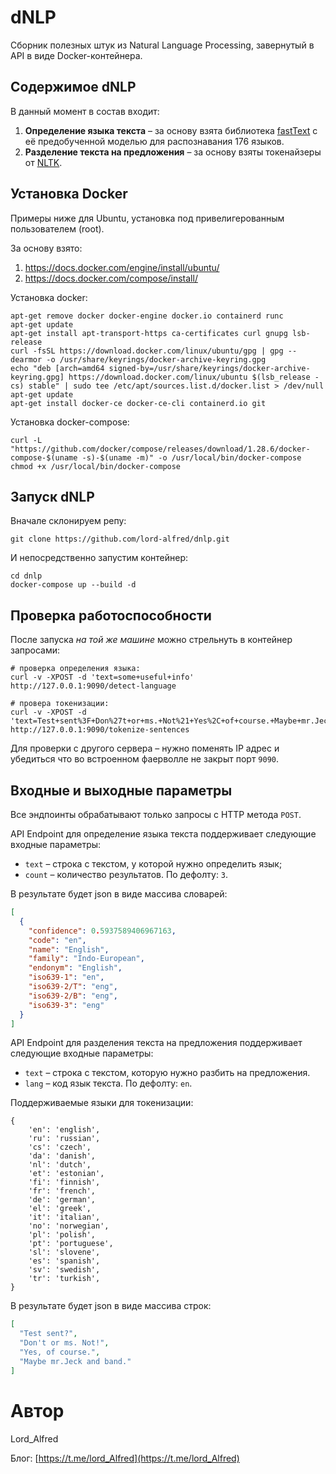 # dNLP

Сборник полезных штук из Natural Language Processing, завернутый в API в виде Docker-контейнера.

## Содержимое dNLP

В данный момент в состав входит:
1. **Определение языка текста** – за основу взята библиотека [fastText](https://fasttext.cc/) с её предобученной моделью для распознавания 176 языков.
2. **Разделение текста на предложения** – за основу взяты токенайзеры от [NLTK](https://www.nltk.org/).

## Установка Docker

Примеры ниже для Ubuntu, установка под привелигерованным пользователем (root).

За основу взято:
1. https://docs.docker.com/engine/install/ubuntu/
2. https://docs.docker.com/compose/install/

Установка docker:
```shell script
apt-get remove docker docker-engine docker.io containerd runc
apt-get update
apt-get install apt-transport-https ca-certificates curl gnupg lsb-release
curl -fsSL https://download.docker.com/linux/ubuntu/gpg | gpg --dearmor -o /usr/share/keyrings/docker-archive-keyring.gpg
echo "deb [arch=amd64 signed-by=/usr/share/keyrings/docker-archive-keyring.gpg] https://download.docker.com/linux/ubuntu $(lsb_release -cs) stable" | sudo tee /etc/apt/sources.list.d/docker.list > /dev/null
apt-get update
apt-get install docker-ce docker-ce-cli containerd.io git
```

Установка docker-compose:
```shell script
curl -L "https://github.com/docker/compose/releases/download/1.28.6/docker-compose-$(uname -s)-$(uname -m)" -o /usr/local/bin/docker-compose
chmod +x /usr/local/bin/docker-compose
```

## Запуск dNLP

Вначале склонируем репу:
```shell script
git clone https://github.com/lord-alfred/dnlp.git
```

И непосредственно запустим контейнер:
```shell script
cd dnlp
docker-compose up --build -d
```

## Проверка работоспособности

После запуска _на той же машине_ можно стрельнуть в контейнер запросами:
```shell script
# проверка определения языка:
curl -v -XPOST -d 'text=some+useful+info' http://127.0.0.1:9090/detect-language

# провера токенизации:
curl -v -XPOST -d 'text=Test+sent%3F+Don%27t+or+ms.+Not%21+Yes%2C+of+course.+Maybe+mr.Jeck+and+band.&lang=en' http://127.0.0.1:9090/tokenize-sentences
```

Для проверки с другого сервера – нужно поменять IP адрес и убедиться что во встроенном фаерволле не закрыт порт `9090`.

## Входные и выходные параметры

Все эндпоинты обрабатывают только запросы с HTTP метода `POST`.

API Endpoint для определение языка текста поддерживает следующие входные параметры:
- `text` – строка с текстом, у которой нужно определить язык;
- `count` – количество результатов. По дефолту: `3`.

В результате будет json в виде массива словарей:
```json
[
  {
    "confidence": 0.5937589406967163,
    "code": "en",
    "name": "English",
    "family": "Indo-European",
    "endonym": "English",
    "iso639-1": "en",
    "iso639-2/T": "eng",
    "iso639-2/B": "eng",
    "iso639-3": "eng"
  }
]
```

API Endpoint для разделения текста на предложения поддерживает следующие входные параметры:
- `text` – строка с текстом, которую нужно разбить на предложения.
- `lang` – код язык текста. По дефолту: `en`.

Поддерживаемые языки для токенизации:
```
{
    'en': 'english',
    'ru': 'russian',
    'cs': 'czech',
    'da': 'danish',
    'nl': 'dutch',
    'et': 'estonian',
    'fi': 'finnish',
    'fr': 'french',
    'de': 'german',
    'el': 'greek',
    'it': 'italian',
    'no': 'norwegian',
    'pl': 'polish',
    'pt': 'portuguese',
    'sl': 'slovene',
    'es': 'spanish',
    'sv': 'swedish',
    'tr': 'turkish',
}
```

В результате будет json в виде массива строк:
```json
[
  "Test sent?",
  "Don't or ms. Not!",
  "Yes, of course.",
  "Maybe mr.Jeck and band."
]
```

# Автор

Lord_Alfred

Блог: [https://t.me/lord_Alfred](https://t.me/lord_Alfred)
